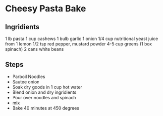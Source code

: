 # Cheesy Pasta Bake

## Ingridients
1 lb pasta
1 cup cashews
1 bulb garlic
1 onion
1/4 cup nutritional yeast
juice from 1 lemon
1/2 tsp red pepper, mustard powder
4-5 cup greens (1 box spinach)
2 cans white beans

## Steps

- Parboil Noodles
- Sautee onion
- Soak dry goods in 1 cup hot water
- Blend onion and dry ingridients
- Pour over noodles and spinach
- mix
- Bake 40 minutes at 450 degrees